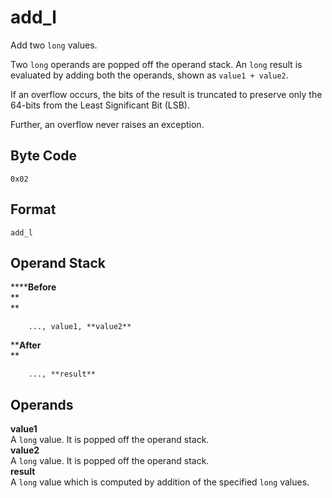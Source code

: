 # add_l

Add two `long` values.

Two `long` operands are popped off the operand stack. An `long` result is
evaluated by adding both the operands, shown as `value1 + value2`.

If an overflow occurs, the bits of the result is truncated to preserve
only the 64-bits from the Least Significant Bit (LSB).

Further, an overflow never raises an exception.

## Byte Code
```
0x02
```

## Format
```
add_l
```

## Operand Stack
******Before**  
**  
**  
```
    ..., value1, **value2**  
```
****After**  
**  
```
    ..., **result**  
```

## Operands
**value1**  
    A `long` value. It is popped off the operand stack.  
**value2**  
    A `long` value. It is popped off the operand stack.  
**result**  
    A `long` value which is computed by addition of the specified `long` values.